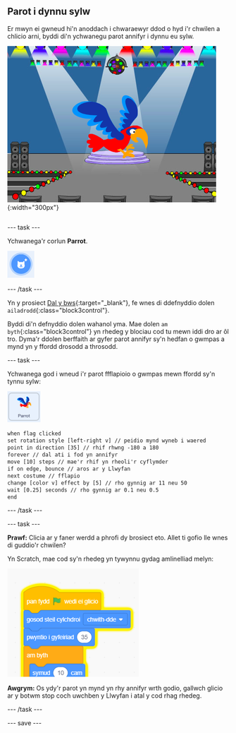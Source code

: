 ## Parot i dynnu sylw

<div style="display: flex; flex-wrap: wrap">
<div style="flex-basis: 200px; flex-grow: 1; margin-right: 15px;">
Er mwyn ei gwneud hi'n anoddach i chwaraewyr ddod o hyd i'r chwilen a chlicio arni, byddi di'n ychwanegu parot annifyr i dynnu eu sylw. 
</div>
<div>

![Parot lliwgar ar y Llwyfan.](images/parrot-distraction.png){:width="300px"}

</div>
</div>

--- task ---

Ychwanega'r corlun **Parrot**.

![Yr eicon 'Dewiswch Gorlun'.](images/sprite-button.png)

--- /task ---

Yn y prosiect [Dal y bws](https://projects.raspberrypi.org/cy-GB/projects/catch-the-bus){:target="_blank"}, fe wnes di ddefnyddio dolen `ailadrodd`{:class="block3control"}.

Byddi di'n defnyddio dolen wahanol yma. Mae dolen `am byth`{:class="block3control"} yn rhedeg y blociau cod tu mewn iddi dro ar ôl tro. Dyma'r ddolen berffaith ar gyfer parot annifyr sy'n hedfan o gwmpas a mynd yn y ffordd drosodd a throsodd.

--- task ---

Ychwanega god i wneud i'r parot ffflapioio o gwmpas mewn ffordd sy'n tynnu sylw:

![Y Corlun Parrot.](images/parrot-sprite.png)


```blocks3
when flag clicked
set rotation style [left-right v] // peidio mynd wyneb i waered
point in direction [35] // rhif rhwng -180 a 180
forever // dal ati i fod yn annifyr
move [10] steps // mae'r rhif yn rheoli'r cyflymder
if on edge, bounce // aros ar y Llwyfan
next costume // fflapio
change [color v] effect by [5] // rho gynnig ar 11 neu 50
wait [0.25] seconds // rho gynnig ar 0.1 neu 0.5
end
```

--- /task ---

--- task ---

**Prawf:** Clicia ar y faner werdd a phrofi dy brosiect eto. Allet ti gofio lle wnes di guddio'r chwilen?

Yn Scratch, mae cod sy'n rhedeg yn tywynnu gydag amlinelliad melyn:

![](images/running-code.png)

**Awgrym:** Os ydy'r parot yn mynd yn rhy annifyr wrth godio, gallwch glicio ar y botwm stop coch uwchben y Llwyfan i atal y cod rhag rhedeg.

--- /task ---

--- save ---
